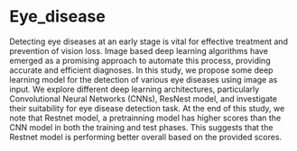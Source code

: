 # Eye_disease

Detecting eye diseases at an early stage is vital for effective treatment and prevention of vision loss. Image based deep learning algorithms have emerged as a promising approach to automate this process, providing accurate and efficient diagnoses. In this study, we propose some deep learning model for the detection of various eye diseases using image as input. We explore different deep learning architectures, particularly Convolutional Neural Networks (CNNs), ResNest model, and investigate their suitability for eye disease detection task. At the end of this study, we note that Restnet model, a pretrainning model has higher scores than the CNN model in both the training and test phases. This suggests that the Restnet model is performing better overall based on the provided scores.

